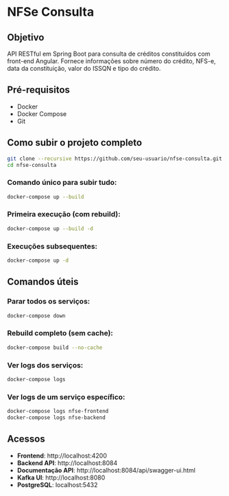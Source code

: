 # NFSe Consulta

## Objetivo
API RESTful em Spring Boot para consulta de créditos constituídos com front-end Angular. Fornece informações sobre número do crédito, NFS-e, data da constituição, valor do ISSQN e tipo do crédito.

## Pré-requisitos
- Docker
- Docker Compose
- Git


## Como subir o projeto completo

```bash
git clone --recursive https://github.com/seu-usuario/nfse-consulta.git
cd nfse-consulta
```

### Comando único para subir tudo:
```bash
docker-compose up --build
```

### Primeira execução (com rebuild):
```bash
docker-compose up --build -d
```

### Execuções subsequentes:
```bash
docker-compose up -d
```

## Comandos úteis

### Parar todos os serviços:
```bash
docker-compose down
```

### Rebuild completo (sem cache):
```bash
docker-compose build --no-cache
```

### Ver logs dos serviços:
```bash
docker-compose logs
```

### Ver logs de um serviço específico:
```bash
docker-compose logs nfse-frontend
docker-compose logs nfse-backend
```

## Acessos

- **Frontend**: http://localhost:4200
- **Backend API**: http://localhost:8084
- **Documentação API**: http://localhost:8084/api/swagger-ui.html
- **Kafka UI**: http://localhost:8080
- **PostgreSQL**: localhost:5432